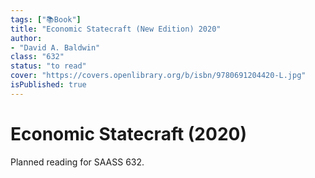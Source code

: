 ```yaml
---
tags: ["📚Book"]
title: "Economic Statecraft (New Edition) 2020"
author:
- "David A. Baldwin"
class: "632"
status: "to read"
cover: "https://covers.openlibrary.org/b/isbn/9780691204420-L.jpg"
isPublished: true
---
```


# Economic Statecraft (2020)

Planned reading for SAASS 632.
